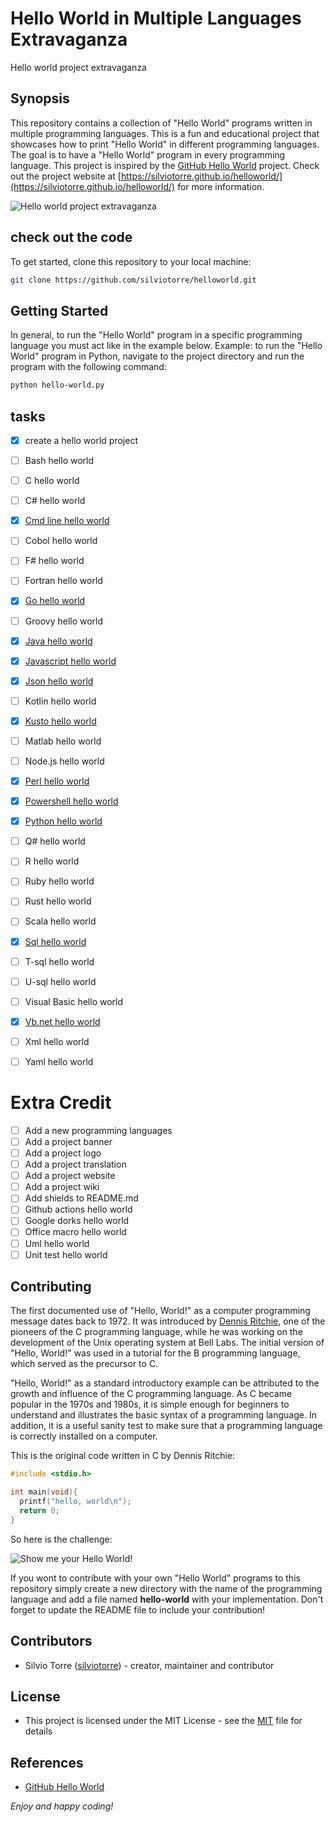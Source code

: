 # Hello World in Multiple Languages Extravaganza
Hello world project extravaganza
## Synopsis
This repository contains a collection of "Hello World" programs written in multiple programming languages. This is a fun and educational project that showcases how to print "Hello World" in different programming languages. The goal is to have a "Hello World" program in every programming language. This project is inspired by the [GitHub Hello World](https://docs.github.com/en/get-started/quickstart/hello-world) project. Check out the project website at [https://silviotorre.github.io/helloworld/](https://silviotorre.github.io/helloworld/) for more information.

![Hello world project extravaganza](media/meme-hello-world.jpeg)
## check out the code
To get started, clone this repository to your local machine:
```bash
git clone https://github.com/silviotorre/helloworld.git
```
## Getting Started
In general, to run the "Hello World" program in a specific programming language you must act like in the example below.
Example: to run the "Hello World" program in Python, navigate to the project directory and run the program with the following command:
```bash
python hello-world.py
```
## tasks
- [x]  create a hello world project
- [ ]  Bash hello world
- [ ]  C hello world
- [ ]  C# hello world
- [x]  [Cmd line hello world](cmd/README.md)
- [ ]  Cobol hello world
- [ ]  F# hello world
- [ ]  Fortran hello world
- [x]  [Go hello world](go/README.md)
- [ ]  Groovy hello world
- [x]  [Java hello world](java/README.md)
- [x]  [Javascript hello world](javascript/README.md)
- [x]  [Json hello world](json/README.md)
- [ ]  Kotlin hello world
- [x]  [Kusto hello world](kusto/README.md)
- [ ]  Matlab hello world
- [ ]  Node.js hello world
- [x]  [Perl hello world](perl/README.md)
- [x]  [Powershell hello world](powershell/README.md)
- [x]  [Python hello world](python/README.md)
- [ ]  Q# hello world
- [ ]  R hello world
- [ ]  Ruby hello world
- [ ]  Rust hello world
- [ ]  Scala hello world
- [x]  [Sql hello world](sql/README.md)
- [ ]  T-sql hello world
- [ ]  U-sql hello world
- [ ]  Visual Basic hello world
- [x]  [Vb.net hello world](vbnet/README.md)
- [ ]  Xml hello world
- [ ]  Yaml hello world


# Extra Credit
- [ ]  Add a new programming languages
- [ ]  Add a project banner
- [ ]  Add a project logo
- [ ]  Add a project translation
- [ ]  Add a project website
- [ ]  Add a project wiki
- [ ]  Add shields to README.md
- [ ]  Github actions hello world
- [ ]  Google dorks hello world
- [ ]  Office macro hello world
- [ ]  Uml hello world
- [ ]  Unit test hello world

## Contributing
The first documented use of "Hello, World!" as a computer programming message dates back to 1972. It was introduced by [Dennis Ritchie](https://en.wikipedia.org/wiki/Dennis_Ritchie), one of the pioneers of the C programming language, while he was working on the development of the Unix operating system at Bell Labs. The initial version of "Hello, World!" was used in a tutorial for the B programming language, which served as the precursor to C.

"Hello, World!" as a standard introductory example can be attributed to the growth and influence of the C programming language. As C became popular in the 1970s and 1980s, it is simple enough for beginners to understand and illustrates the basic syntax of a programming language. In addition, it is a useful sanity test to make sure that a programming language is correctly installed on a computer.

This is the original code written in C by Dennis Ritchie:
```c
#include <stdio.h>

int main(void){
  printf("hello, world\n");
  return 0;
}
```
So here is the challenge:

![Show me your Hello World!](media/meme-show-me-your-hello-world.jpeg)

If you wont to contribute with your own "Hello World" programs to this repository simply create a new directory with the name of the programming language and add a file named **hello-world** with your implementation.
Don't forget to update the README file to include your contribution!

## Contributors

- Silvio Torre ([silviotorre](https://github.com/silviotorre))  - creator, maintainer and contributor

## License
- This project is licensed under the MIT License - see the [MIT](https://choosealicense.com/licenses/mit/) file for details

## References
- [GitHub Hello World](https://docs.github.com/en/get-started/quickstart/hello-world)


*Enjoy and happy coding!*